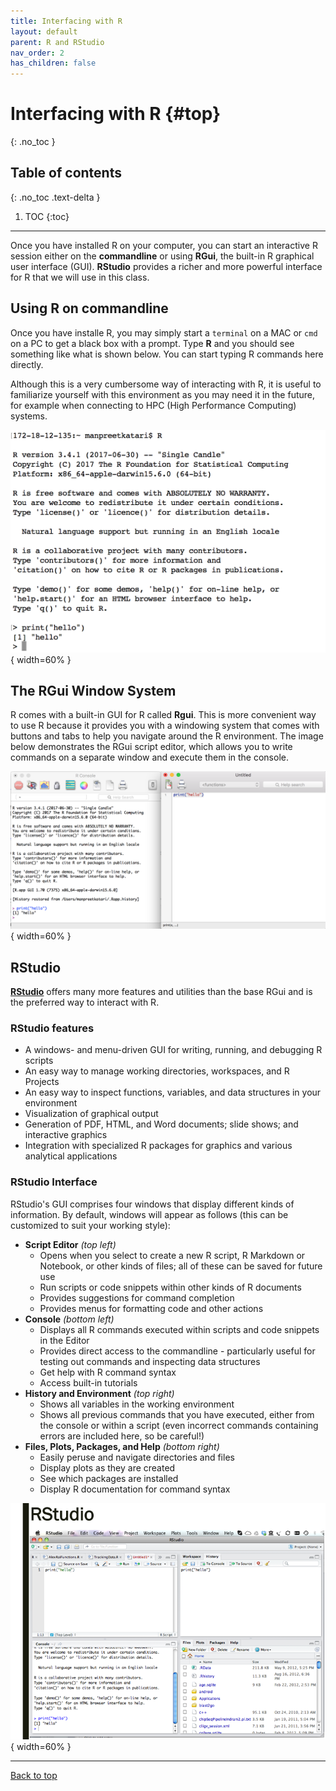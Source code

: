 ```yaml
---
title: Interfacing with R
layout: default
parent: R and RStudio
nav_order: 2
has_children: false
---
```


# Interfacing with R {#top}
{: .no_toc }

## Table of contents
{: .no_toc .text-delta }

1. TOC
{:toc}

---

Once you have installed R on your computer, you can start an interactive R session either on the **commandline** or using **RGui**, the built-in R graphical user interface (GUI). **RStudio** provides a richer and more powerful interface for R that we will use in this class.

## Using R on commandline

Once you have installe R, you may simply start a `terminal` on a MAC or `cmd` on a PC to get a black box with a prompt. Type **R** and you should see something like what is shown below. You can start typing R commands here directly.

Although this is a very cumbersome way of interacting with R, it is useful to familiarize yourself with this environment as you may need it in the future, for example when connecting to HPC (High Performance Computing) systems.

![](images/UsingR-Commandline.png){ width=60% }

## The RGui Window System

R comes with a built-in GUI for R called **Rgui**. This is more convenient way to use R because it provides you with a windowing system that comes with buttons and tabs to help you navigate around the R environment. The image below demonstrates the RGui script editor, which allows you to write commands on a separate window and execute them in the console.

![](images/UsingRGUI.png){ width=60% }

## RStudio

[**RStudio**](https://www.rstudio.org/) offers many more features and utilities than the base RGui and is the preferred way to interact with R.

### RStudio features

* A windows- and menu-driven GUI for writing, running, and debugging R scripts
* An easy way to manage working directories, workspaces, and R Projects
* An easy way to inspect functions, variables, and data structures in your environment
* Visualization of graphical output
* Generation of PDF, HTML, and Word documents; slide shows; and interactive graphics
* Integration with specialized R packages for graphics and various analytical applications

### RStudio Interface

RStudio's GUI comprises four windows that display different kinds of information. By default, windows will appear as follows (this can be customized to suit your working style):

- **Script Editor** _(top left)_
    - Opens when you select to create a new R script, R Markdown or Notebook, or other kinds of files; all of these can be saved for future use
    - Run scripts or code snippets within other kinds of R documents
    - Provides suggestions for command completion
    - Provides menus for formatting code and other actions
- **Console** _(bottom left)_
    - Displays all R commands executed within scripts and code snippets in the Editor
    - Provides direct access to the commandline - particularly useful for testing out commands and inspecting data structures
    - Get help with R command syntax
    - Access built-in tutorials
- **History and Environment** _(top right)_
    - Shows all variables in the working environment
    - Shows all previous commands that you have executed, either from the console or within a script (even incorrect commands containing errors are included here, so be careful!)
- **Files, Plots, Packages, and Help** _(bottom right)_
    - Easily peruse and navigate directories and files
    - Display plots as they are created
    - See which packages are installed
    - Display R documentation for command syntax

![](RStudio/Slide3.png){ width=60% }

---

[Back to top](#top)
